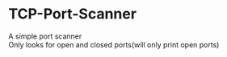 # TCP-Port-Scanner
A simple port scanner  
Only looks for open and closed ports(will only print open ports)
